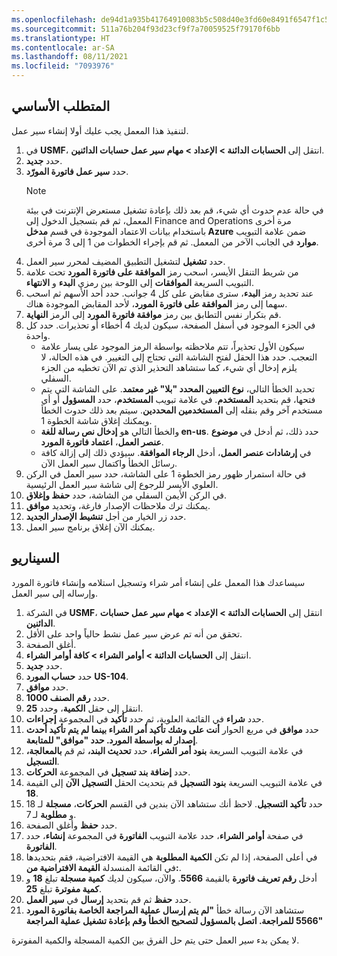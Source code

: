 ```yaml
---
ms.openlocfilehash: de94d1a935b41764910083b5c508d40e3fd60e8491f6547f1c5579e3d290ddd6
ms.sourcegitcommit: 511a76b204f93d23cf9f7a70059525f79170f6bb
ms.translationtype: HT
ms.contentlocale: ar-SA
ms.lasthandoff: 08/11/2021
ms.locfileid: "7093976"
---
```

## <a name="prerequisite"></a>المتطلب الأساسي
لتنفيذ هذا المعمل يجب عليك أولا إنشاء سير عمل.

1.  في **USMF**، انتقل إلى **الحسابات الدائنة > الإعداد > مهام سير عمل حسابات الدائنين**.
2.  حدد **جديد‏‎**.
3.  حدد **سير عمل فاتورة المورّد**.
    > [!NOTE]
    > في حالة عدم حدوث أي شيء، قم بعد ذلك بإعادة تشغيل مستعرض الإنترنت في بيئة المعمل، ثم قم بتسجيل الدخول إلى Finance and Operations مرة أخرى باستخدام بيانات الاعتماد الموجودة في قسم **مدخل Azure** ضمن علامة التبويب **موارد** في الجانب الآخر من المعمل. ثم قم بإجراء الخطوات من 1 إلى 3 مرة أخرى.
4.  حدد **تشغيل** لتشغيل التطبيق المضيف لمحرر سير العمل.
5.  من شريط التنقل الأيسر، اسحب رمز **الموافقة على فاتورة المورد** تحت علامة التبويب السريعة **الموافقات** إلى اللوحة بين رمزي **البدء** و **الانتهاء**.
5.  عند تحديد رمز **البدء**، سترى مقابض على كل 4 جوانب. حدد أحد الأسهم ثم اسحب سهما إلى رمز **الموافقة على فاتورة المورد**، لأحد المقابض الموجودة هناك.
6.  قم بتكرار نفس التطابق بين رمز **موافقة فاتورة المورد** إلى الرمز **النهاية**. 
7.  في الجزء الموجود في أسفل الصفحة، سيكون لديك 4 أخطاء أو تحذيرات. حدد كل واحدة.
    - سيكون الأول تحذيراً، تتم ملاحظته بواسطة الرمز الموجود على يسار علامة التعجب. حدد هذا الحقل لفتح الشاشة التي تحتاج إلى التغيير. في هذه الحالة، لا يلزم إدخال أي شيء، كما ستشاهد التحذير الذي تم الآن تخطيه من الجزء السفلي. 
    - تحديد الخطأ التالي، **نوع التعيين المحدد "بلا" غير معتمد**. على الشاشة التي يتم فتحها، قم بتحديد **المستخدم**. في علامة تبويب **المستخدم**، حدد **المسؤول** أو أي مستخدم آخر وقم بنقله إلى **المستخدمين المحددين**. سيتم بعد ذلك حدوث الخطأ ويمكنك إغلاق شاشة الخطوة 1. 
    - والخطأ التالي هو **إدخال نص رسالة للغة en-us**. حدد ذلك، ثم أدخل في **موضوع عنصر العمل**، **اعتماد فاتورة المورد**. 
    - في **إرشادات عنصر العمل**، أدخل **الرجاء الموافقة**. سيؤدي ذلك إلى إزالة كافة رسائل الخطأ واكتمال سير العمل الآن. 
8.  في حالة استمرار ظهور رمز الخطوة 1 على الشاشة، حدد سير العمل في الركن العلوي الأيسر للرجوع إلى شاشة سير العمل الرئيسية.
9.  في الركن الأيمن السفلي من الشاشة، حدد **حفظ وإغلاق**.
10. يمكنك ترك ملاحظات الإصدار فارغة، وتحديد **موافق**. 
11. حدد زر الخيار من أجل **تنشيط الإصدار الجديد**. 
12. يمكنك الآن إغلاق برنامج سير العمل. 



## <a name="scenario"></a>السيناريو

سيساعدك هذا المعمل على إنشاء أمر شراء وتسجيل استلامه وإنشاء فاتورة المورد وإرساله إلى سير العمل.

1. في الشركة **USMF**، انتقل إلى **الحسابات الدائنة > الإعداد > مهام سير عمل حسابات الدائنين**.
2. تحقق من أنه تم عرض سير عمل نشط حالياً واحد على الأقل. 
3. أغلق الصفحة.
4. انتقل إلى **الحسابات الدائنة > أوامر الشراء > كافة أوامر الشراء**.
1. حدد **جديد‎**.
2. حدد **حساب المورد** **US-104**.
3. حدد **موافق**.
4. حدد **رقم الصنف 1000**.
5. انتقل إلى حقل **الكمية**، وحدد **25**.
6. حدد **شراء** في القائمة العلوية، ثم حدد **تأكيد** في المجموعة **إجراءات**.
12. حدد **موافق** في مربع الحوار **أنت على وشك تأكيد أمر الشراء بينما لم يتم تأكيد أحدث إصدار له بواسطة المورد. حدد "موافق" للمتابعة**.
7. في علامة التبويب السريعة **بنود أمر الشراء**، حدد **تحديث البند،** ثم قم **بالمعالجة، التسجيل**.
8. حدد **إضافة بند تسجيل** في المجموعة **الحركات**.
9. في علامة التبويب السريعة **بنود التسجيل** قم بتحديث الحقل **التسجيل الآن** إلى القيمة **18**.
10. حدد **تأكيد التسجيل**. لاحظ أنك ستشاهد الآن بندين في القسم  **الحركات**، **مسجلة** لـ 18 و **مطلوبة** لـ 7. 
11. حدد **حفظ** وأغلق الصفحة. 
12. في صفحة **أوامر الشراء**، حدد علامة التبويب **الفاتورة** في المجموعة **إنشاء**، حدد **الفاتورة**.
13. في أعلى الصفحة، إذا لم تكن **الكمية المطلوبة** هي القيمة الافتراضية، فقم بتحديدها في القائمة المنسدلة **القيمة الافتراضية من:**. 
14. أدخل **رقم تعريف فاتورة** بالقيمة **5566**. والآن، سيكون لديك **كمية مسجلة** تبلغ **18** و **كمية مفوترة** تبلغ **25**.
15. حدد **حفظ** ثم قم بتحديد **إرسال** في **سير العمل**.
16. ستشاهد الآن رسالة خطأ **"لم يتم إرسال عملية المراجعة الخاصة بفاتورة المورد 5566 للمراجعة. اتصل بالمسؤول لتصحيح الخطأ وقم بإعادة تشغيل عملية المراجعة"**

لا يمكن بدء سير العمل حتى يتم حل الفرق بين الكمية المسجلة والكمية المفوترة. 
